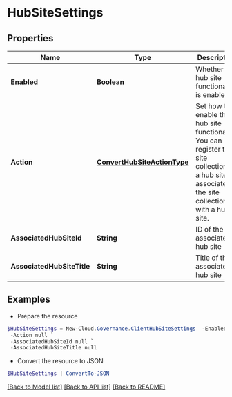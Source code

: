 # HubSiteSettings
## Properties

Name | Type | Description | Notes
------------ | ------------- | ------------- | -------------
**Enabled** | **Boolean** | Whether the hub site functionality is enabled. | [optional] [default to $false]
**Action** | [**ConvertHubSiteActionType**](ConvertHubSiteActionType.md) | Set how to enable the hub site functionality. You can register the site collection as a hub site or associate the site collection with a hub site. | [optional] 
**AssociatedHubSiteId** | **String** | ID of the associated hub site | [optional] 
**AssociatedHubSiteTitle** | **String** | Title of the associated hub site | [optional] 

## Examples

- Prepare the resource
```powershell
$HubSiteSettings = New-Cloud.Governance.ClientHubSiteSettings  -Enabled null `
 -Action null `
 -AssociatedHubSiteId null `
 -AssociatedHubSiteTitle null
```

- Convert the resource to JSON
```powershell
$HubSiteSettings | ConvertTo-JSON
```

[[Back to Model list]](../README.md#documentation-for-models) [[Back to API list]](../README.md#documentation-for-api-endpoints) [[Back to README]](../README.md)


